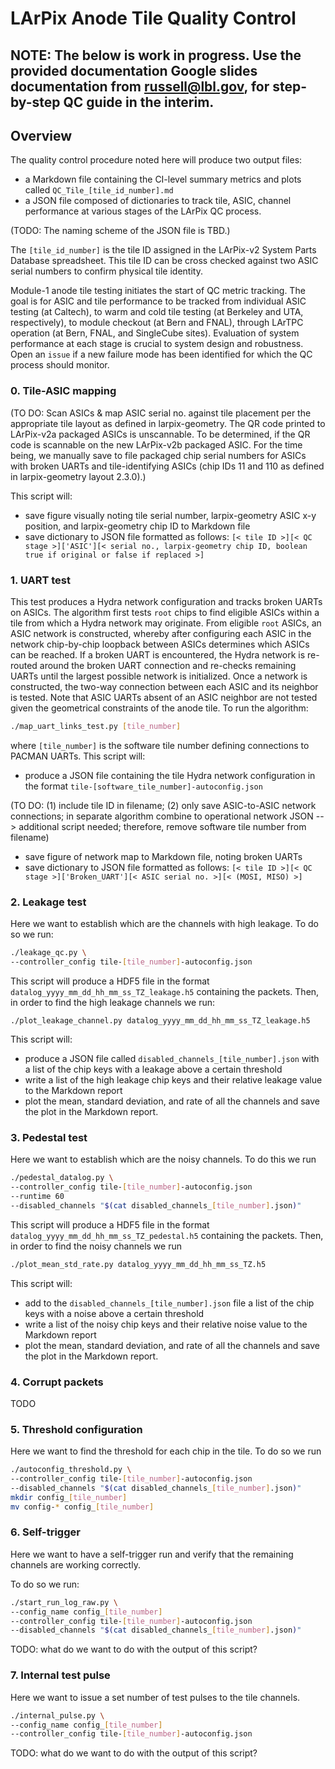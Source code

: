 # LArPix Anode Tile Quality Control

## NOTE: The below is work in progress. Use the provided documentation Google slides documentation from russell@lbl.gov, for step-by-step QC guide in the interim.

## Overview

The quality control procedure noted here will produce two output files: 

- a Markdown file containing the CI-level summary metrics and plots called `QC_Tile_[tile_id_number].md`
- a JSON file composed of dictionaries to track tile, ASIC, channel performance at various stages of the LArPix QC process. 

(TODO: The naming scheme of the JSON file is TBD.) 

The `[tile_id_number]` is the tile ID assigned in the LArPix-v2 System Parts Database spreadsheet. This tile ID can be cross checked against two ASIC serial numbers to confirm physical tile identity. 

Module-1 anode tile testing initiates the start of QC metric tracking. The goal is for ASIC and tile performance to be tracked from individual ASIC testing (at Caltech), to warm and cold tile testing (at Berkeley and UTA, respectively), to module checkout (at Bern and FNAL), through LArTPC operation (at Bern, FNAL, and SingleCube sites). Evaluation of system performance at each stage is crucial to system design and robustness. Open an `issue` if a new failure mode has been identified for which the QC process should monitor.

### 0. Tile-ASIC mapping
(TO DO: Scan ASICs & map ASIC serial no. against tile placement per the appropriate tile layout as defined in larpix-geometry. The QR code printed to LArPix-v2a packaged ASICs is unscannable. To be determined, if the QR code is scannable on the new LArPix-v2b packaged ASIC. For the time being, we manually save to file packaged chip serial numbers for ASICs with broken UARTs and tile-identifying ASICs (chip IDs 11 and 110 as defined in larpix-geometry layout 2.3.0).)

This script will:
- save figure visually noting tile serial number, larpix-geometry ASIC x-y position, and larpix-geometry chip ID to Markdown file
- save dictionary to JSON file formatted as follows: ```[< tile ID >][< QC stage >]['ASIC'][< serial no., larpix-geometry chip ID, boolean true if original or false if replaced >]```


### 1. UART test
This test produces a Hydra network configuration and tracks broken UARTs on ASICs. The algorithm first tests `root` chips to find eligible ASICs within a tile from which a Hydra network may originate. From eligible `root` ASICs, an ASIC network is constructed, whereby after configuring each ASIC in the network chip-by-chip loopback between ASICs determines which ASICs can be reached. If a broken UART is encountered, the Hydra network is re-routed around the broken UART connection and re-checks remaining UARTs until the largest possible network is initialized. Once a network is constructed, the two-way connection between each ASIC and its neighbor is tested. Note that ASIC UARTs absent of an ASIC neighbor are not tested given the geometrical constraints of the anode tile. To run the algorithm:

```bash
./map_uart_links_test.py [tile_number]
```

where `[tile_number]` is the software tile number defining connections to PACMAN UARTs. This script will:
- produce a JSON file containing the tile Hydra network configuration in the format `tile-[software_tile_number]-autoconfig.json` 

(TO DO: (1) include tile ID in filename; (2) only save ASIC-to-ASIC network connections; in separate algorithm combine to operational network JSON --> additional script needed; therefore, remove software tile number from filename)

- save figure of network map to Markdown file, noting broken UARTs
- save dictionary to JSON file formatted as follows: ```[< tile ID >][< QC stage >]['Broken_UART'][< ASIC serial no. >][< (MOSI, MISO) >]```

### 2. Leakage test
Here we want to establish which are the channels with high leakage.
To do so we run:

```bash
./leakage_qc.py \
--controller_config tile-[tile_number]-autoconfig.json
```

This script will produce a HDF5 file in the format `datalog_yyyy_mm_dd_hh_mm_ss_TZ_leakage.h5` containing the packets. Then, in order to find the high leakage channels we run:

```base
./plot_leakage_channel.py datalog_yyyy_mm_dd_hh_mm_ss_TZ_leakage.h5
```

This script will:
- produce a JSON file called `disabled_channels_[tile_number].json` with a list of the chip keys with a leakage above a certain threshold
- write a list of the high leakage chip keys and their relative leakage value to the Markdown report
- plot the mean, standard deviation, and rate of all the channels and save the plot in the Markdown report.

### 3. Pedestal test
Here we want to establish which are the noisy channels. To do this we run

```bash
./pedestal_datalog.py \
--controller_config tile-[tile_number]-autoconfig.json
--runtime 60
--disabled_channels "$(cat disabled_channels_[tile_number].json)"
```

This script will produce a HDF5 file in the format `datalog_yyyy_mm_dd_hh_mm_ss_TZ_pedestal.h5` containing the packets. Then, in order to find the noisy channels we run

```bash
./plot_mean_std_rate.py datalog_yyyy_mm_dd_hh_mm_ss_TZ.h5
```
This script will:
- add to the `disabled_channels_[tile_number].json` file a list of the chip keys with a noise above a certain threshold
- write a list of the noisy chip keys and their relative noise value to the Markdown report
- plot the mean, standard deviation, and rate of all the channels and save the plot in the Markdown report.

### 4. Corrupt packets
TODO

### 5. Threshold configuration
Here we want to find the threshold for each chip in the tile. To do so we run

```bash
./autoconfig_threshold.py \
--controller_config tile-[tile_number]-autoconfig.json
--disabled_channels "$(cat disabled_channels_[tile_number].json)"
mkdir config_[tile_number]
mv config-* config_[tile_number]
```

### 6. Self-trigger
Here we want to have a self-trigger run and verify that the remaining channels are working correctly.

To do so we run:
```bash
./start_run_log_raw.py \
--config_name config_[tile_number]
--controller_config tile-[tile_number]-autoconfig.json
--disabled_channels "$(cat disabled_channels_[tile_number].json)"
```

TODO: what do we want to do with the output of this script?

### 7. Internal test pulse
Here we want to issue a set number of test pulses to the tile channels.

```bash
./internal_pulse.py \
--config_name config_[tile_number]
--controller_config tile-[tile_number]-autoconfig.json
```

TODO: what do we want to do with the output of this script?
